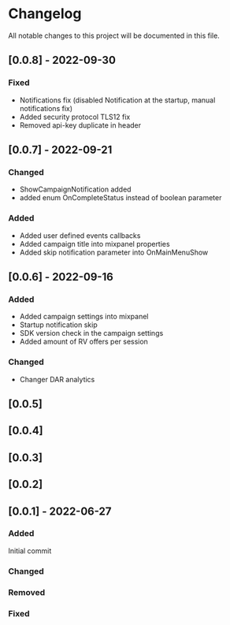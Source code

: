 # Changelog
All notable changes to this project will be documented in this file.

## [0.0.8] - 2022-09-30

### Fixed
- Notifications fix (disabled Notification at the startup, manual notifications fix)
- Added security protocol TLS12 fix
- Removed api-key duplicate in header

## [0.0.7] - 2022-09-21

### Changed
- ShowCampaignNotification added
- added enum OnCompleteStatus instead of boolean parameter

### Added
- Added user defined events callbacks
- Added campaign title into mixpanel properties
- Added skip notification parameter into OnMainMenuShow

## [0.0.6] - 2022-09-16

### Added
- Added campaign settings into mixpanel
- Startup notification skip
- SDK version check in the campaign settings
- Added amount of RV offers per session

### Changed
- Changer DAR analytics

## [0.0.5]

## [0.0.4]

## [0.0.3]

## [0.0.2]

## [0.0.1] - 2022-06-27

### Added
Initial commit

### Changed

### Removed

### Fixed
